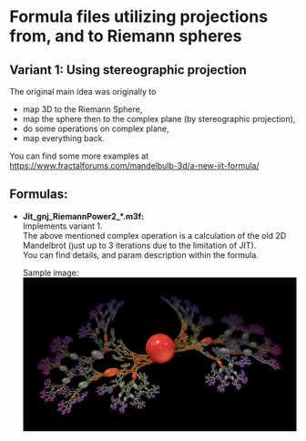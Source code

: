 # Formula files utilizing projections from, and to Riemann spheres    

## Variant 1:  Using stereographic projection   
The original main idea was originally to    
- map 3D to the Riemann Sphere,   
- map the sphere then to the complex plane (by stereographic projection),   
- do some operations on complex plane,   
- map everything back.    
   
You can find some more examples at https://www.fractalforums.com/mandelbulb-3d/a-new-jit-formula/   
   
## Formulas:   
- **Jit_gnj_RiemannPower2_\*.m3f:**   
  Implements variant 1.   
  The above mentioned complex operation is a calculation of the old 2D Mandelbrot (just up to 3 iterations due to the limitation of JIT).   
  You can find details, and param description within the formula.   

  Sample image:   
  ![Sample image\:](./RiemPower2Sample.jpg)   
